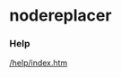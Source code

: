 nodereplacer
==========

### Help
[/help/index.htm](https://github.com/lingvoboard/nodereplacer/blob/master/help/index.htm)
